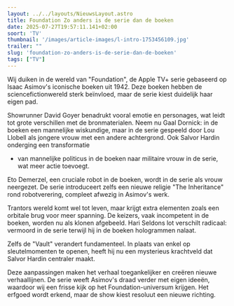 ```yaml
---
layout: ../../layouts/NieuwsLayout.astro
title: Foundation Zo anders is de serie dan de boeken
date: 2025-07-27T19:57:11.141+02:00
soort: 'TV'
thumbnail: '/images/article-images/l-intro-1753456109.jpg'
trailer: ""
slug: 'foundation-zo-anders-is-de-serie-dan-de-boeken'
tags: ["TV"]
---
```


Wij duiken in de wereld van "Foundation", de Apple TV+ serie gebaseerd op Isaac
Asimov's iconische boeken uit 1942. Deze boeken hebben de sciencefictionwereld
sterk beïnvloed, maar de serie kiest duidelijk haar eigen pad.

Showrunner David Goyer benadrukt vooral emotie en personages, wat leidt tot
grote verschillen met de bronmaterialen. Neem nu Gaal Dornick: in de boeken een
mannelijke wiskundige, maar in de serie gespeeld door Lou Llobell als jongere
vrouw met een andere achtergrond. Ook Salvor Hardin onderging een transformatie
- van mannelijke politicus in de boeken naar militaire vrouw in de serie, wat
meer actie toevoegt.

Eto Demerzel, een cruciale robot in de boeken, wordt in de serie als vrouw
neergezet. De serie introduceert zelfs een nieuwe religie "The Inheritance" rond
robotverering, compleet afwezig in Asimov's werk.

Trantors wereld komt wel tot leven, maar krijgt extra elementen zoals een
orbitale brug voor meer spanning. De keizers, vaak incompetent in de boeken,
worden nu als klonen afgebeeld. Hari Seldons lot verschilt radicaal: vermoord in
de serie terwijl hij in de boeken hologrammen nalaat.

Zelfs de "Vault" verandert fundamenteel. In plaats van enkel op sleutelmomenten
te openen, heeft hij nu een mysterieus krachtveld dat Salvor Hardin centraler
maakt.

Deze aanpassingen maken het verhaal toegankelijker en creëren nieuwe
verhaallijnen. De serie weeft Asimov's draad verder met eigen ideeën, waardoor
wij een frisse kijk op het Foundation-universum krijgen. Het erfgoed wordt
erkend, maar de show kiest resoluut een nieuwe richting.